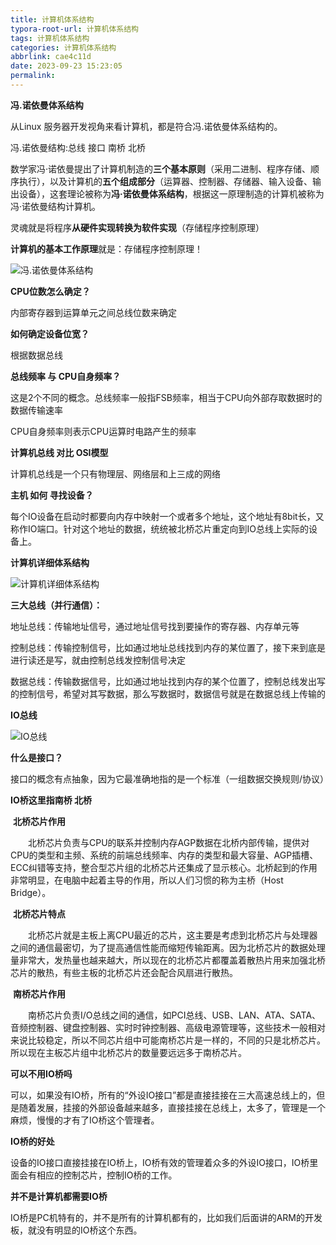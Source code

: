 ```yaml
---
title: 计算机体系结构
typora-root-url: 计算机体系结构
tags: 计算机体系结构
categories: 计算机体系结构
abbrlink: cae4c11d
date: 2023-09-23 15:23:05
permalink:
---
```




**冯.诺依曼体系结构**

从Linux 服务器开发视角来看计算机，都是符合冯.诺依曼体系结构的。

冯.诺依曼结构:总线 接口 南桥 北桥

数学家冯·诺依曼提出了计算机制造的**三个基本原则**（采用二进制、程序存储、顺序执行），以及计算机的**五个组成部分**（运算器、控制器、存储器、输入设备、输出设备），这套理论被称为**冯·诺依曼体系结构**，根据这一原理制造的计算机被称为冯·诺依曼结构计算机。

灵魂就是将程序**从硬件实现转换为软件实现**（存储程序控制原理）

**计算机的基本工作原理**就是：存储程序控制原理！

![冯.诺依曼体系结构](/冯.诺依曼体系结构.jpg)

**CPU位数怎么确定？**

内部寄存器到运算单元之间总线位数来确定

**如何确定设备位宽？**

根据数据总线

**总线频率 与 CPU自身频率？**

这是2个不同的概念。总线频率一般指FSB频率，相当于CPU向外部存取数据时的数据传输速率

CPU自身频率则表示CPU运算时电路产生的频率

**计算机总线 对比 OSI模型**

计算机总线是一个只有物理层、网络层和上三成的网络

**主机 如何 寻找设备？**

每个IO设备在启动时都要向内存中映射一个或者多个地址，这个地址有8bit长，又称作IO端口。针对这个地址的数据，统统被北桥芯片重定向到IO总线上实际的设备上。

**计算机详细体系结构**

![计算机详细体系结构](/计算机详细体系结构.png)

**三大总线（并行通信）：**

地址总线：传输地址信号，通过地址信号找到要操作的寄存器、内存单元等

控制总线：传输控制信号，比如通过地址总线找到内存的某位置了，接下来到底是进行读还是写，就由控制总线发控制信号决定

数据总线：传输数据信号，比如通过地址找到内存的某个位置了，控制总线发出写的控制信号，希望对其写数据，那么写数据时，数据信号就是在数据总线上传输的

**IO总线**

![IO总线](/IO总线.png)

**什么是接口？**

接口的概念有点抽象，因为它最准确地指的是一个标准（一组数据交换规则/协议）



**IO桥这里指南桥 北桥**

​	**北桥芯片作用**

　　北桥芯片负责与CPU的联系并控制内存AGP数据在北桥内部传输，提供对CPU的类型和主频、系统的前端总线频率、内存的类型和最大容量、AGP插槽、ECC纠错等支持，整合型芯片组的北桥芯片还集成了显示核心。北桥起到的作用非常明显，在电脑中起着主导的作用，所以人们习惯的称为主桥（Host Bridge）。

​	**北桥芯片特点**

　　北桥芯片就是主板上离CPU最近的芯片，这主要是考虑到北桥芯片与处理器之间的通信最密切，为了提高通信性能而缩短传输距离。因为北桥芯片的数据处理量非常大，发热量也越来越大，所以现在的北桥芯片都覆盖着散热片用来加强北桥芯片的散热，有些主板的北桥芯片还会配合风扇进行散热。

​	**南桥芯片作用**

　　南桥芯片负责I/O总线之间的通信，如PCI总线、USB、LAN、ATA、SATA、音频控制器、键盘控制器、实时时钟控制器、高级电源管理等，这些技术一般相对来说比较稳定，所以不同芯片组中可能南桥芯片是一样的，不同的只是北桥芯片。所以现在主板芯片组中北桥芯片的数量要远远多于南桥芯片。

**可以不用IO桥吗**

可以，如果没有IO桥，所有的“外设IO接口”都是直接挂接在三大高速总线上的，但是随着发展，挂接的外部设备越来越多，直接挂接在总线上，太多了，管理是一个麻烦，慢慢的才有了IO桥这个管理者。

**IO桥的好处**

设备的IO接口直接挂接在IO桥上，IO桥有效的管理着众多的外设IO接口，IO桥里面会有相应的控制芯片，控制IO桥的工作。

**并不是计算机都需要IO桥**

IO桥是PC机特有的，并不是所有的计算机都有的，比如我们后面讲的ARM的开发板，就没有明显的IO桥这个东西。



